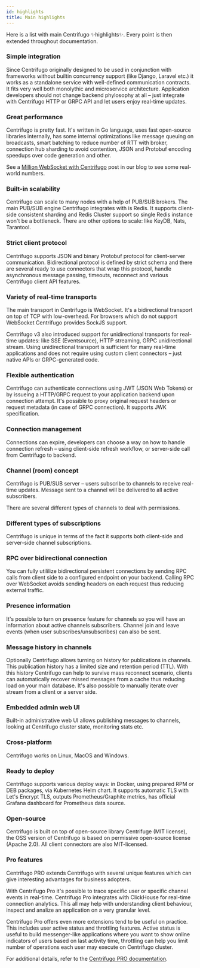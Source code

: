 ```yaml
---
id: highlights
title: Main highlights
---
```


Here is a list with main Centrifugo ✨highlights✨. Every point is then extended throughout documentation.

### Simple integration

Since Centrifugo originally designed to be used in conjunction with frameworks without builtin concurrency support (like Django, Laravel etc.) it works as a standalone service with well-defined communication contracts. It fits very well both monolythic and microservice architecture. Application developers should not change backend phylosophy at all – just integrate with Centrifugo HTTP or GRPC API and let users enjoy real-time updates. 

### Great performance

Centrifugo is pretty fast. It's written in Go language, uses fast open-source libraries internally, has some internal optimizations like message queuing on broadcasts, smart batching to reduce number of RTT with broker, connection hub sharding to avoid contention, JSON and Protobuf encoding speedups over code generation and other.

See a [Million WebSocket with Centrifugo](/blog/2020/02/10/million-connections-with-centrifugo) post in our blog to see some real-world numbers.

### Built-in scalability

Centrifugo can scale to many nodes with a help of PUB/SUB brokers. The main PUB/SUB engine Centrifugo integrates with is Redis. It supports client-side consistent sharding and Redis Cluster support so single Redis instance won't be a bottleneck. There are other options to scale: like KeyDB, Nats, Tarantool.

### Strict client protocol

Centrifugo supports JSON and binary Protobuf protocol for client-server communication. Bidirectional protocol is defined by strict schema and there are several ready to use connectors that wrap this protocol, handle asynchronous message passing, timeouts, reconnect and various Centrifugo client API features.

### Variety of real-time transports

The main transport in Centrifugo is WebSocket. It's a bidirectional transport on top of TCP with low-overhead. For browsers which do not support WebSocket Centrifugo provides SockJS support.

Centrifugo v3 also introduced support for unidirectional transports for real-time updates: like SSE (Eventsource), HTTP streaming, GRPC unidirectional stream. Using unidirectional transport is sufficient for many real-time applications and does not require using custom client connectors – just native APIs or GRPC-generated code.

### Flexible authentication

Centrifugo can authenticate connections using JWT (JSON Web Tokens) or by issueing a HTTP/GRPC request to your application backend upon connection attempt. It's possible to proxy original request headers or request metadata (in case of GRPC connection). It supports JWK specification.

### Connection management

Connections can expire, developers can choose a way on how to handle connection refresh – using client-side refresh workflow, or server-side call from Centrifugo to backend. 

### Channel (room) concept

Centrifugo is PUB/SUB server – users subscribe to channels to receive real-time updates. Message sent to a channel will be delivered to all active subscribers.

There are several different types of channels to deal with permissions. 

### Different types of subscriptions

Centrifugo is unique in terms of the fact it supports both client-side and server-side channel subscriptions.

### RPC over bidirectional connection

You can fully utililize bidirectional persistent connections by sending RPC calls from client side to a configured endpoint on your backend. Calling RPC over WebSocket avoids sending headers on each request thus reducing external traffic. 

### Presence information

It's possible to turn on presence feature for channels so you will have an information about active channels subscribers. Channel join and leave events (when user subscribes/unsubscribes) can also be sent.

### Message history in channels

Optionally Centrifugo allows turning on history for publications in channels. This publication history has a limited size and retention period (TTL). With this history Centrifugo can help to survive mass reconnect scenario, clients can automatically recover missed messages from a cache thus reducing load on your main database. It's also possible to manually iterate over stream from a client or a server side.

### Embedded admin web UI

Built-in administrative web UI allows publishing messages to channels, looking at Centrifugo cluster state, monitoring stats etc.

### Cross-platform

Centrifugo works on Linux, MacOS and Windows.

### Ready to deploy

Centrifugo supports various deploy ways: in Docker, using prepared RPM or DEB packages, via Kubernetes Helm chart. It supports automatic TLS with Let's Encrypt TLS, outputs Prometheus/Graphite metrics, has official Grafana dashboard for Prometheus data source.

### Open-source

Centrifugo is built on top of open-source library Centrifuge (MIT license), the OSS version of Centrifugo is based on permissive open-source license (Apache 2.0). All client connectors are also MIT-licensed.

### Pro features

Centrifugo PRO extends Centrifugo with several unique features which can give interesting advantages for business adopters. 

With Centrifugo Pro it's possible to trace specific user or specific channel events in real-time. Centrifugo Pro integrates with ClickHouse for real-time connection analytics. This all may help with understanding client behaviour, inspect and analize an application on a very granular level.

Centrifugo Pro offers even more extensions tend to be useful on practice. This includes user active status and throttling features. Active status is useful to build messenger-like applications where you want to show online indicators of users based on last activity time, throttling can help you limit number of operations each user may execute on Centrifugo cluster.

For additional details, refer to the [Centrifugo PRO documentation](../pro/overview). 
